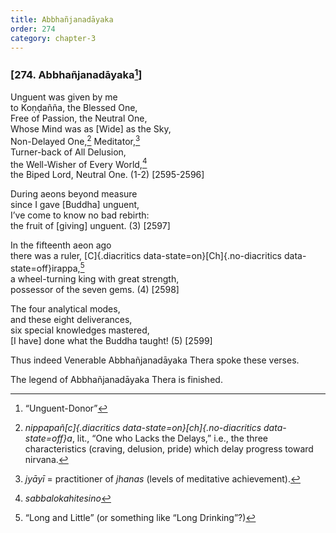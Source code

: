 ```yaml
---
title: Abbhañjanadāyaka
order: 274
category: chapter-3
---
```


### \[274. Abbhañjanadāyaka[^1]\]

Unguent was given by me  
to Koṇḍañña, the Blessed One,  
Free of Passion, the Neutral One,  
Whose Mind was as \[Wide\] as the Sky,  
Non-Delayed One,[^2] Meditator,[^3]  
Turner-back of All Delusion,  
the Well-Wisher of Every World,[^4]  
the Biped Lord, Neutral One. (1-2) \[2595-2596\]

During aeons beyond measure  
since I gave \[Buddha\] unguent,  
I’ve come to know no bad rebirth:  
the fruit of \[giving\] unguent. (3) \[2597\]

In the fifteenth aeon ago  
there was a ruler, [C]{.diacritics data-state=on}[Ch]{.no-diacritics data-state=off}irappa,[^5]  
a wheel-turning king with great strength,  
possessor of the seven gems. (4) \[2598\]

The four analytical modes,  
and these eight deliverances,  
six special knowledges mastered,  
\[I have\] done what the Buddha taught! (5) \[2599\]

Thus indeed Venerable Abbhañjanadāyaka Thera spoke these verses.

The legend of Abbhañjanadāyaka Thera is finished.

[^1]: “Unguent-Donor”

[^2]: *nippapañ[c]{.diacritics data-state=on}[ch]{.no-diacritics data-state=off}a*, lit., “One who Lacks the Delays,” i.e., the three characteristics (craving, delusion, pride) which delay progress toward nirvana.

[^3]: *jyāyī* = practitioner of *jhanas* (levels of meditative achievement).

[^4]: *sabbalokahitesino*

[^5]: “Long and Little” (or something like “Long Drinking”?)
